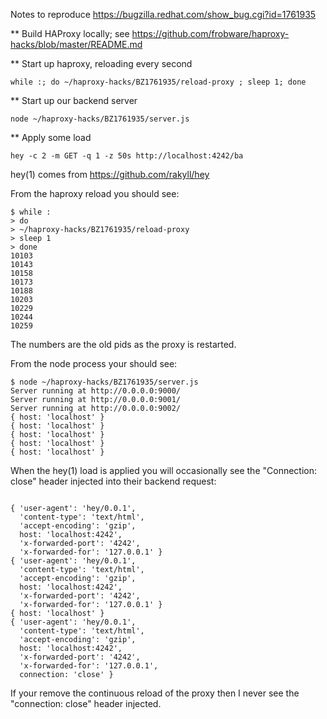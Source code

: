 Notes to reproduce https://bugzilla.redhat.com/show_bug.cgi?id=1761935

** Build HAProxy locally; see https://github.com/frobware/haproxy-hacks/blob/master/README.md

** Start up haproxy, reloading every second

    while :; do ~/haproxy-hacks/BZ1761935/reload-proxy ; sleep 1; done

** Start up our backend server

    node ~/haproxy-hacks/BZ1761935/server.js

** Apply some load

    hey -c 2 -m GET -q 1 -z 50s http://localhost:4242/ba

hey(1) comes from https://github.com/rakyll/hey

From the haproxy reload you should see:

```console
$ while :
> do
> ~/haproxy-hacks/BZ1761935/reload-proxy 
> sleep 1
> done
10103
10143
10158
10173
10188
10203
10229
10244
10259
```

The numbers are the old pids as the proxy is restarted.

From the node process your should see:

```console
$ node ~/haproxy-hacks/BZ1761935/server.js 
Server running at http://0.0.0.0:9000/
Server running at http://0.0.0.0:9001/
Server running at http://0.0.0.0:9002/
{ host: 'localhost' }
{ host: 'localhost' }
{ host: 'localhost' }
{ host: 'localhost' }
{ host: 'localhost' }
````

When the hey(1) load is applied you will occasionally see the
"Connection: close" header injected into their backend request:


```console

{ 'user-agent': 'hey/0.0.1',
  'content-type': 'text/html',
  'accept-encoding': 'gzip',
  host: 'localhost:4242',
  'x-forwarded-port': '4242',
  'x-forwarded-for': '127.0.0.1' }
{ 'user-agent': 'hey/0.0.1',
  'content-type': 'text/html',
  'accept-encoding': 'gzip',
  host: 'localhost:4242',
  'x-forwarded-port': '4242',
  'x-forwarded-for': '127.0.0.1' }
{ host: 'localhost' }
{ 'user-agent': 'hey/0.0.1',
  'content-type': 'text/html',
  'accept-encoding': 'gzip',
  host: 'localhost:4242',
  'x-forwarded-port': '4242',
  'x-forwarded-for': '127.0.0.1',
  connection: 'close' }
```

If your remove the continuous reload of the proxy then I never see
the "connection: close" header injected.
